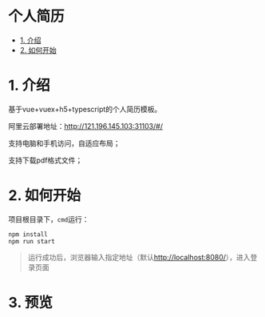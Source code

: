个人简历
===

- [1. 介绍](#1-介绍)
- [2. 如何开始](#2-如何开始)



# 1. 介绍

基于vue+vuex+h5+typescript的个人简历模板。

阿里云部署地址：http://121.196.145.103:31103/#/

支持电脑和手机访问，自适应布局；

支持下载pdf格式文件；

# 2. 如何开始

项目根目录下，`cmd`运行：

```shell
npm install
npm run start
```
> 运行成功后，浏览器输入指定地址（默认[http://localhost:8080/](http://localhost:8080/)），进入登录页面

# 3. 预览

​	